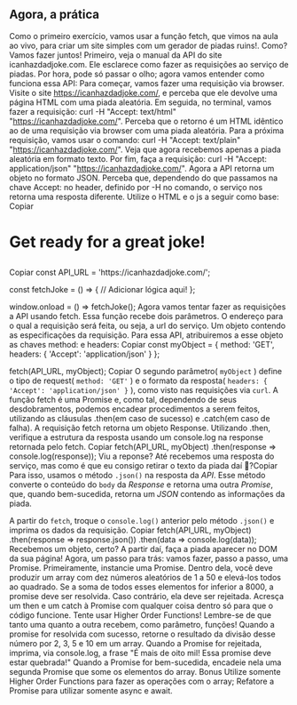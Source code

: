 ## Agora, a prática

Como o primeiro exercício, vamos usar a função fetch, que vimos na aula ao vivo, para criar um site simples com um gerador de piadas ruins!. Como? Vamos fazer juntos!
Primeiro, veja o manual da API do site icanhazdadjoke.com. Ele esclarece como fazer as requisições ao serviço de piadas. Por hora, pode só passar o olho; agora vamos entender como funciona essa API:
Para começar, vamos fazer uma requisição via browser. Visite o site https://icanhazdadjoke.com/, e perceba que ele devolve uma página HTML com uma piada aleatória.
Em seguida, no terminal, vamos fazer a requisição: curl -H "Accept: text/html" "https://icanhazdadjoke.com/". Perceba que o retorno é um HTML idêntico ao de uma requisição via browser com uma piada aleatória.
Para a próxima requisição, vamos usar o comando: curl -H "Accept: text/plain" "https://icanhazdadjoke.com/". Veja que agora recebemos apenas a piada aleatória em formato texto.
Por fim, faça a requisição: curl -H "Accept: application/json" "https://icanhazdadjoke.com/". Agora a API retorna um objeto no formato JSON.
Perceba que, dependendo do que passamos na chave Accept: no header, definido por -H no comando, o serviço nos retorna uma resposta diferente.
Utilize o HTML e o js a seguir como base:
Copiar
<!DOCTYPE html>
<html>
  <head>
    <title>Best jokes ever</title>
  <script src="apiScript.js" ></script>
  </head>
  <body>
    <h1>Get ready for a great joke!</h1>
    <h2 id="jokeContainer"></h2>
  </body>
</html>
Copiar
const API_URL = 'https://icanhazdadjoke.com/';

const fetchJoke = () => {
  // Adicionar lógica aqui!
};

window.onload = () => fetchJoke();
Agora vamos tentar fazer as requisições a API usando fetch. Essa função recebe dois parâmetros.
O endereço para o qual a requisição será feita, ou seja, a url do serviço.
Um objeto contendo as especificações da requisição. Para essa API, atribuiremos a esse objeto as chaves method: e headers:
Copiar
const myObject = {
  method: 'GET',
  headers: { 'Accept': 'application/json' }
};

fetch(API_URL, myObject);
Copiar
    O segundo parâmetro( `myObject` ) define o tipo de request( `method: 'GET'` ) e o formato da resposta( `headers: { 'Accept': 'application/json' }` ), como visto nas requisições via `curl`.
A função fetch é uma Promise e, como tal, dependendo de seus desdobramentos, podemos encadear procedimentos a serem feitos, utilizando as cláusulas .then(em caso de sucesso) e .catch(em caso de falha). A requisição fetch retorna um objeto Response. Utilizando .then, verifique a estrutura da resposta usando um console.log na response retornada pelo fetch.
Copiar
fetch(API_URL, myObject)
  .then(response => console.log(response));
Viu a reponse? Até recebemos uma resposta do serviço, mas como é que eu consigo retirar o texto da piada daí 🤔?Copiar
Para isso, usamos o método `.json()` na resposta da *API*. Esse método converte o conteúdo do `body` da *Response* e retorna uma outra *Promise*, que, quando bem-sucedida, retorna um *JSON* contendo as informações da piada.

A partir do `fetch`, troque o `console.log()` anterior pelo método `.json()` e imprima os dados da requisição.
Copiar
fetch(API_URL, myObject)
  .then(response => response.json())
  .then(data => console.log(data));
Recebemos um objeto, certo? A partir daí, faça a piada aparecer no DOM da sua página!
Agora, um passo para trás: vamos fazer, passo a passo, uma Promise. Primeiramente, instancie uma Promise. Dentro dela, você deve produzir um array com dez números aleatórios de 1 a 50 e elevá-los todos ao quadrado. Se a soma de todos esses elementos for inferior a 8000, a promise deve ser resolvida. Caso contrário, ela deve ser rejeitada. Acresça um then e um catch à Promise com qualquer coisa dentro só para que o código funcione.
Tente usar Higher Order Functions! Lembre-se de que tanto uma quanto a outra recebem, como parâmetro, funções!
Quando a promise for resolvida com sucesso, retorne o resultado da divisão desse número por 2, 3, 5 e 10 em um array.
Quando a Promise for rejeitada, imprima, via console.log, a frase "É mais de oito mil! Essa promise deve estar quebrada!"
Quando a Promise for bem-sucedida, encadeie nela uma segunda Promise que some os elementos do array.
Bonus
Utilize somente Higher Order Functions para fazer as operações com o array;
Refatore a Promise para utilizar somente async e await.